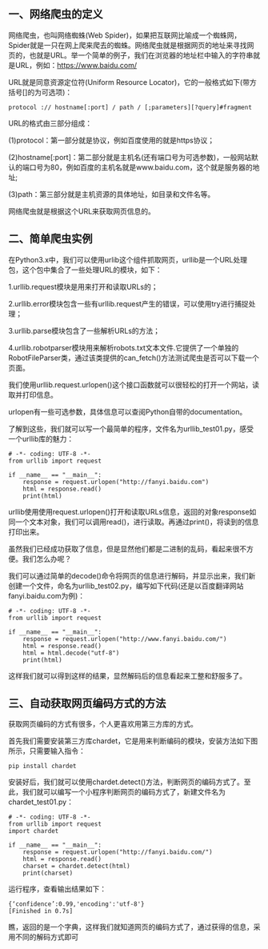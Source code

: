 ## 一、网络爬虫的定义

网络爬虫，也叫网络蜘蛛(Web Spider)，如果把互联网比喻成一个蜘蛛网，Spider就是一只在网上爬来爬去的蜘蛛。网络爬虫就是根据网页的地址来寻找网页的，也就是URL。举一个简单的例子，我们在浏览器的地址栏中输入的字符串就是URL，例如：https://www.baidu.com/

URL就是同意资源定位符(Uniform Resource Locator)，它的一般格式如下(带方括号[]的为可选项)：

```
protocol :// hostname[:port] / path / [;parameters][?query]#fragment
```

URL的格式由三部分组成：

(1)protocol：第一部分就是协议，例如百度使用的就是https协议；

(2)hostname[:port]：第二部分就是主机名(还有端口号为可选参数)，一般网站默认的端口号为80，例如百度的主机名就是www.baidu.com，这个就是服务器的地址;

(3)path：第三部分就是主机资源的具体地址，如目录和文件名等。

网络爬虫就是根据这个URL来获取网页信息的。

## 二、简单爬虫实例

在Python3.x中，我们可以使用urlib这个组件抓取网页，urllib是一个URL处理包，这个包中集合了一些处理URL的模块，如下：

1.urllib.request模块是用来打开和读取URLs的；

2.urllib.error模块包含一些有urllib.request产生的错误，可以使用try进行捕捉处理；

3.urllib.parse模块包含了一些解析URLs的方法；

4.urllib.robotparser模块用来解析robots.txt文本文件.它提供了一个单独的RobotFileParser类，通过该类提供的can_fetch()方法测试爬虫是否可以下载一个页面。

我们使用urllib.request.urlopen()这个接口函数就可以很轻松的打开一个网站，读取并打印信息。


urlopen有一些可选参数，具体信息可以查阅Python自带的documentation。

了解到这些，我们就可以写一个最简单的程序，文件名为urllib_test01.py，感受一个urllib库的魅力：

```
# -*- coding: UTF-8 -*-
from urllib import request

if __name__ == "__main__":
    response = request.urlopen("http://fanyi.baidu.com")
    html = response.read()
    print(html)
```

urllib使用使用request.urlopen()打开和读取URLs信息，返回的对象response如同一个文本对象，我们可以调用read()，进行读取。再通过print()，将读到的信息打印出来。

虽然我们已经成功获取了信息，但是显然他们都是二进制的乱码，看起来很不方便。我们怎么办呢？

我们可以通过简单的decode()命令将网页的信息进行解码，并显示出来，我们新创建一个文件，命名为urllib_test02.py，编写如下代码(还是以百度翻译网站fanyi.baidu.com为例)：

```
# -*- coding: UTF-8 -*-
from urllib import request

if __name__ == "__main__":
    response = request.urlopen("http://www.fanyi.baidu.com/")
    html = response.read()
    html = html.decode("utf-8")
    print(html)
```
这样我们就可以得到这样的结果，显然解码后的信息看起来工整和舒服多了。

## 三、自动获取网页编码方式的方法

获取网页编码的方式有很多，个人更喜欢用第三方库的方式。

首先我们需要安装第三方库chardet，它是用来判断编码的模块，安装方法如下图所示，只需要输入指令：
```
pip install chardet
```

安装好后，我们就可以使用chardet.detect()方法，判断网页的编码方式了。至此，我们就可以编写一个小程序判断网页的编码方式了，新建文件名为chardet_test01.py：

```
# -*- coding: UTF-8 -*-
from urllib import request
import chardet

if __name__ == "__main__":
    response = request.urlopen("http://fanyi.baidu.com/")
    html = response.read()
    charset = chardet.detect(html)
    print(charset)
```    
运行程序，查看输出结果如下：
```
{‘confidence’:0.99,'encoding':'utf-8'}
[Finished in 0.7s]
```

瞧，返回的是一个字典，这样我们就知道网页的编码方式了，通过获得的信息，采用不同的解码方式即可
